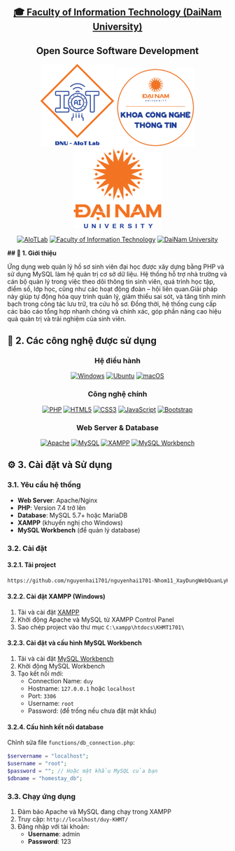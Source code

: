 <h2 align="center">
    <a href="https://dainam.edu.vn/vi/khoa-cong-nghe-thong-tin">
    🎓 Faculty of Information Technology (DaiNam University)
    </a>
</h2>
<h2 align="center">
    Open Source Software Development
</h2>
<div align="center">
    <p align="center">
        <img src="docs/logo/aiotlab_logo.png" alt="AIoTLab Logo" width="170"/>
        <img src="docs/logo/fitdnu_logo.png" alt="AIoTLab Logo" width="180"/>
        <img src="docs/logo/dnu_logo.png" alt="DaiNam University Logo" width="200"/>
    </p>

[![AIoTLab](https://img.shields.io/badge/AIoTLab-green?style=for-the-badge)](https://www.facebook.com/DNUAIoTLab)
[![Faculty of Information Technology](https://img.shields.io/badge/Faculty%20of%20Information%20Technology-blue?style=for-the-badge)](https://dainam.edu.vn/vi/khoa-cong-nghe-thong-tin)
[![DaiNam University](https://img.shields.io/badge/DaiNam%20University-orange?style=for-the-badge)](https://dainam.edu.vn)

</div>
<b>## 📖 1. Giới thiệu</b>

Ứng dụng web quản lý hồ sơ sinh viên đại học được xây dựng bằng PHP và sử dụng MySQL làm hệ quản trị cơ sở dữ liệu. Hệ thống hỗ trợ nhà trường và cán bộ quản lý trong việc theo dõi thông tin sinh viên, quá trình học tập, điểm số, lớp học, cũng như các hoạt động đoàn – hội liên quan.Giải pháp này giúp tự động hóa quy trình quản lý, giảm thiểu sai sót, và tăng tính minh bạch trong công tác lưu trữ, tra cứu hồ sơ. Đồng thời, hệ thống cung cấp các báo cáo tổng hợp nhanh chóng và chính xác, góp phần nâng cao hiệu quả quản trị và trải nghiệm của sinh viên.

## 🔧 2. Các công nghệ được sử dụng
<div align="center">

### Hệ điều hành
[![Windows](https://img.shields.io/badge/Windows-0078D6?style=for-the-badge&logo=windows&logoColor=white)](https://www.microsoft.com/en-us/windows/)
[![Ubuntu](https://img.shields.io/badge/Ubuntu-E95420?style=for-the-badge&logo=ubuntu&logoColor=white)](https://ubuntu.com/)
[![macOS](https://img.shields.io/badge/macOS-000000?style=for-the-badge&logo=apple&logoColor=white)](https://www.apple.com/macos/)

### Công nghệ chính
[![PHP](https://img.shields.io/badge/PHP-777BB4?style=for-the-badge&logo=php&logoColor=white)](https://www.php.net/)
[![HTML5](https://img.shields.io/badge/HTML5-E34F26?style=for-the-badge&logo=html5&logoColor=white)](https://developer.mozilla.org/en-US/docs/Web/HTML)
[![CSS3](https://img.shields.io/badge/CSS3-1572B6?style=for-the-badge&logo=css3&logoColor=white)](https://developer.mozilla.org/en-US/docs/Web/CSS)
[![JavaScript](https://img.shields.io/badge/JavaScript-F7DF1E?style=for-the-badge&logo=javascript&logoColor=black)](https://developer.mozilla.org/en-US/docs/Web/JavaScript)
[![Bootstrap](https://img.shields.io/badge/Bootstrap_5.3.3-563D7C?style=for-the-badge&logo=bootstrap&logoColor=white)](https://getbootstrap.com/)

### Web Server & Database
[![Apache](https://img.shields.io/badge/Apache-D22128?style=for-the-badge&logo=apache&logoColor=white)](https://httpd.apache.org/)
[![MySQL](https://img.shields.io/badge/MySQL-4479A1?style=for-the-badge&logo=mysql&logoColor=white)](https://www.mysql.com/)
[![XAMPP](https://img.shields.io/badge/XAMPP-FB7A24?style=for-the-badge&logo=xampp&logoColor=white)](https://www.apachefriends.org/)
[![MySQL Workbench](https://img.shields.io/badge/MySQL_Workbench-4479A1?style=for-the-badge&logo=mysql&logoColor=white)](https://dev.mysql.com/downloads/workbench/)

</div>

## ⚙️ 3. Cài đặt và Sử dụng

### 3.1. Yêu cầu hệ thống

- **Web Server**: Apache/Nginx
- **PHP**: Version 7.4 trở lên
- **Database**: MySQL 5.7+ hoặc MariaDB
- **XAMPP** (khuyến nghị cho Windows)
- **MySQL Workbench** (để quản lý database)


### 3.2. Cài đặt


#### 3.2.1. Tải project
```bash
https://github.com/nguyenhai1701/nguyenhai1701-Nhom11_XayDungWebQuanLyHoSoSinhVienHeDaiHoc
```

#### 3.2.2. Cài đặt XAMPP (Windows)
1. Tải và cài đặt [XAMPP](https://www.apachefriends.org/download.html)
2. Khởi động Apache và MySQL từ XAMPP Control Panel
3. Sao chép project vào thư mục `C:\xampp\htdocs\KHMT1701\`

#### 3.2.3. Cài đặt và cấu hình MySQL Workbench
1. Tải và cài đặt [MySQL Workbench](https://dev.mysql.com/downloads/workbench/)
2. Khởi động MySQL Workbench
3. Tạo kết nối mới:
   - Connection Name: `duy`
   - Hostname: `127.0.0.1` hoặc `localhost`
   - Port: `3306`
   - Username: `root`
   - Password: (để trống nếu chưa đặt mật khẩu)

#### 3.2.4. Cấu hình kết nối database
Chỉnh sửa file `functions/db_connection.php`:
```php
$servername = "localhost";
$username = "root"; 
$password = ""; // Hoặc mật khẩu MySQL của bạn
$dbname = "homestay_db";
```

### 3.3. Chạy ứng dụng

1. Đảm bảo Apache và MySQL đang chạy trong XAMPP
2. Truy cập: `http://localhost/duy-KHMT/`
3. Đăng nhập với tài khoản:
   - **Username**: admin
   - **Password**: 123
